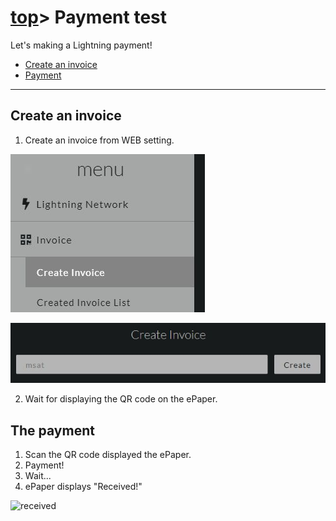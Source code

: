 # [top](index.html)> Payment test

Let's making a Lightning payment!

* [Create an invoice](#create-an-invoice)
* [Payment](#payment)

----

## Create an invoice

1. Create an invoice from WEB setting.

![create invoice menu](images/menu_invoice_create.jpg)  
  
![create invoice menu](images/create_invoice.jpg)

2. Wait for displaying the QR code on the ePaper.

## The payment

1. Scan the QR code displayed the ePaper.
2. Payment!
3. Wait...
4. ePaper displays "Received!"

![received](images/received.jpg)
